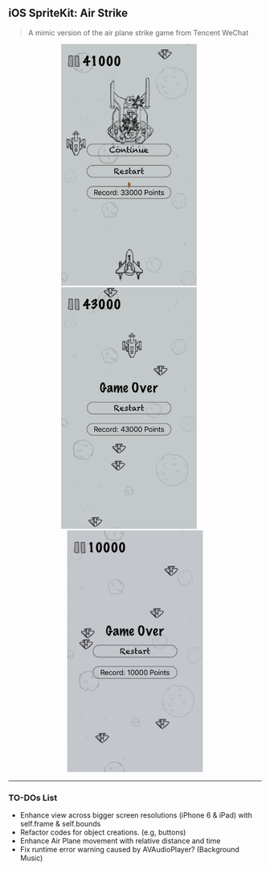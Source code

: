 ## iOS SpriteKit: Air Strike

> A mimic version of the air plane strike game from Tencent WeChat

<p align="center">
<img src="./images/1.0.png" height="480" width="270"> &nbsp; &nbsp; &nbsp;
<img src="./images/1.1.png" height="480" width="270"> &nbsp; &nbsp; &nbsp;
<img src="./images/1.2.gif" height="480" width="270">
</p>

---

### TO-DOs List
 - Enhance view across bigger screen resolutions (iPhone 6 & iPad) with self.frame & self.bounds
 - Refactor codes for object creations. (e.g, buttons)
 - Enhance Air Plane movement with relative distance and time
 - Fix runtime error warning caused by AVAudioPlayer? (Background Music)
